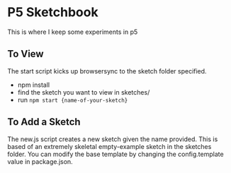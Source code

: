 # P5 Sketchbook

This is where I keep some experiments in p5

## To View
The start script kicks up browsersync to the sketch folder specified.

* npm install
* find the sketch you want to view in sketches/
* run ```npm start {name-of-your-sketch}```

## To Add a Sketch
The new.js script creates a new sketch given the name provided. This
is based of an extremely skeletal empty-example sketch in the sketches folder.
You can modify the base template by changing the config.template value in
package.json.